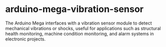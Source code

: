# arduino-mega-vibration-sensor
The Arduino Mega interfaces with a vibration sensor module to detect mechanical vibrations or shocks, useful for applications such as structural health monitoring, machine condition monitoring, and alarm systems in electronic projects.
